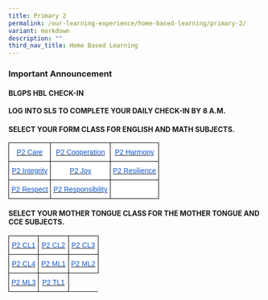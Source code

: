```yaml
---
title: Primary 2
permalink: /our-learning-experience/home-based-learning/primary-2/
variant: markdown
description: ""
third_nav_title: Home Based Learning
---
```

### Important&nbsp;Announcement


#### BLGPS HBL CHECK-IN

**LOG INTO SLS TO COMPLETE YOUR DAILY CHECK-IN BY 8 A.M.**

#### SELECT YOUR FORM CLASS FOR&nbsp;ENGLISH AND MATH SUBJECTS.

<style type="text/css">
.tg  {border-collapse:collapse;border-spacing:0;}
.tg td{border-color:black;border-style:solid;border-width:1px;font-family:Arial, sans-serif;font-size:14px;
  overflow:hidden;padding:10px 5px;word-break:normal;}
.tg th{border-color:black;border-style:solid;border-width:1px;font-family:Arial, sans-serif;font-size:14px;
  font-weight:normal;overflow:hidden;padding:10px 5px;word-break:normal;}
.tg .tg-db9x{background-color:#FFF;color:#15C;text-align:center;text-decoration:underline;vertical-align:top}
.tg .tg-ktyi{background-color:#FFF;text-align:left;vertical-align:top}
</style>
<table class="tg">
<thead>
  <tr>
    <th class="tg-db9x"><a href="https://docs.google.com/document/d/1eKYYXKTMzn9UCftt2tI0vSa73STWje2L/edit"><span style="color:#15C;background-color:transparent">P2 Care</span></a></th>
    <th class="tg-db9x"><a href="https://docs.google.com/document/d/1WtL5cdENwiJNIO-Wy9sHHbzhLaOZPBg4/edit"><span style="color:#15C;background-color:transparent">P2 Cooperation</span></a></th>
    <th class="tg-db9x"><a href="https://docs.google.com/document/d/1hzhALhocrO2mNX9BvO6ByCdJH3mWWCaa/edit"><span style="color:#15C;background-color:transparent">P2 Harmony</span></a></th>
  </tr>
</thead>
<tbody>
  <tr>
    <td class="tg-db9x"><a href="https://docs.google.com/document/d/1LVVV_qmuARE_EuToK_r2urVGIKS50YZI/edit?usp=sharing&amp;ouid=105417872371350287373&amp;rtpof=true&amp;sd=true"><span style="color:#15C;background-color:transparent">P2 Integrity</span></a></td>
    <td class="tg-db9x"><a href="https://docs.google.com/document/d/1llI5j4P3_IpH86WvjZuXNSkAx7mr1qWo/edit?usp=sharing&amp;ouid=105417872371350287373&amp;rtpof=true&amp;sd=true"><span style="color:#15C;background-color:transparent">P2 Joy</span></a></td>
    <td class="tg-db9x"><a href="https://docs.google.com/document/d/1kJMX6fC-0MjesFo1XyAj4Mq95YGpm55l/edit#heading=h.gjdgxs"><span style="color:#15C;background-color:transparent">P2 Resilience</span></a></td>
  </tr>
  <tr>
    <td class="tg-db9x"><a href="https://docs.google.com/document/d/1UoLBOptAGUFhgZGUZzUTQOYH9T2Pe8Ok/edit"><span style="color:#15C;background-color:transparent">P2 Respect</span></a></td>
    <td class="tg-db9x"><a href="https://docs.google.com/document/d/1EZj6DuxHlYXx0jU81YTd-LP5_LKD4aiW/edit?usp=sharing&amp;ouid=105417872371350287373&amp;rtpof=true&amp;sd=true"><span style="color:#15C;background-color:transparent">P2 Responsibility</span></a></td>
    <td class="tg-ktyi"></td>
  </tr>
</tbody>
</table>

#### SELECT YOUR MOTHER TONGUE CLASS FOR THE MOTHER TONGUE AND CCE SUBJECTS.

<style type="text/css">
.tg  {border-collapse:collapse;border-spacing:0;}
.tg td{border-color:black;border-style:solid;border-width:1px;font-family:Arial, sans-serif;font-size:14px;
  overflow:hidden;padding:10px 5px;word-break:normal;}
.tg th{border-color:black;border-style:solid;border-width:1px;font-family:Arial, sans-serif;font-size:14px;
  font-weight:normal;overflow:hidden;padding:10px 5px;word-break:normal;}
.tg .tg-db9x{background-color:#FFF;color:#15C;text-align:center;text-decoration:underline;vertical-align:top}
</style>
<table class="tg">
<thead>
  <tr>
    <th class="tg-db9x"><a href="https://docs.google.com/document/d/1NuMPWV3yXdbhS_oWSKUi-ed6dQDGwaCH5np-X8gPD4M/edit"><span style="color:#15C;background-color:transparent">P2 CL1</span></a></th>
    <th class="tg-db9x"><a href="https://docs.google.com/document/d/1rM1UMctReLaLYXoCrFBsHUTzvSI2ObF1/edit"><span style="color:#15C;background-color:transparent">P2 CL2</span></a></th>
    <th class="tg-db9x"><a href="https://docs.google.com/document/d/17UQXiea8YumcaVUwzfeYz8U1E_tLzR5k/edit?usp=sharing&amp;ouid=105417872371350287373&amp;rtpof=true&amp;sd=true"><span style="color:#15C;background-color:transparent">P2 CL3</span></a></th>
  </tr>
</thead>
<tbody>
  <tr>
    <td class="tg-db9x"><a href="https://docs.google.com/document/d/18iWVuYLLdlYLjZWBv1stWFMp5n8YRga7/edit"><span style="color:#15C;background-color:transparent">P2 CL4</span></a></td>
    <td class="tg-db9x"><a href="https://docs.google.com/document/d/1P5Q94bTzoamYaAW5Y_XoBhaYXyajSgb9/edit?usp=sharing&amp;ouid=105417872371350287373&amp;rtpof=true&amp;sd=true"><span style="color:#15C;background-color:transparent">P2 ML1</span></a></td>
    <td class="tg-db9x"><a href="https://docs.google.com/document/d/1-j7pkGOMfIlGWJ3hIyXuXULugjGWhkyN/edit"><span style="color:#15C;background-color:transparent">P2 ML2</span></a></td>
  </tr>
  <tr>
    <td class="tg-db9x"><a href="https://docs.google.com/document/d/1_Jyn8bYjHANEs_sC4PyPx0xlFWSJ5yL9/edit?usp=sharing&amp;ouid=105417872371350287373&amp;rtpof=true&amp;sd=true"><span style="color:#15C;background-color:transparent">P2 ML3</span></a></td>
    <td class="tg-db9x"><a href="https://docs.google.com/document/d/1M0mGLKvCcylHtxSeCCX7eW7AharwUFrK/edit"><span style="color:#15C;background-color:transparent">P2 TL1</span></a></td>
  </tr>
</tbody>
</table>